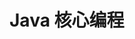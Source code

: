 # Java 核心编程

[](annotation.md ':include')

[](core-java-8.md ':include')

[](core-java-strings.md ':include')
